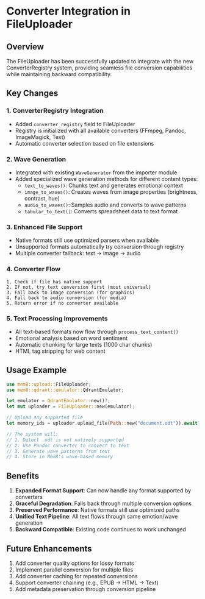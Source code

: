 # Converter Integration in FileUploader

## Overview

The FileUploader has been successfully updated to integrate with the new ConverterRegistry system, providing seamless file conversion capabilities while maintaining backward compatibility.

## Key Changes

### 1. **ConverterRegistry Integration**
- Added `converter_registry` field to FileUploader
- Registry is initialized with all available converters (FFmpeg, Pandoc, ImageMagick, Text)
- Automatic converter selection based on file extensions

### 2. **Wave Generation**
- Integrated with existing `WaveGenerator` from the importer module
- Added specialized wave generation methods for different content types:
  - `text_to_waves()`: Chunks text and generates emotional context
  - `image_to_waves()`: Creates waves from image properties (brightness, contrast, hue)
  - `audio_to_waves()`: Samples audio and converts to wave patterns
  - `tabular_to_text()`: Converts spreadsheet data to text format

### 3. **Enhanced File Support**
- Native formats still use optimized parsers when available
- Unsupported formats automatically try conversion through registry
- Multiple converter fallback: text → image → audio

### 4. **Converter Flow**
```
1. Check if file has native support
2. If not, try text conversion first (most universal)
3. Fall back to image conversion (for graphics)
4. Fall back to audio conversion (for media)
5. Return error if no converter available
```

### 5. **Text Processing Improvements**
- All text-based formats now flow through `process_text_content()`
- Emotional analysis based on word sentiment
- Automatic chunking for large texts (1000 char chunks)
- HTML tag stripping for web content

## Usage Example

```rust
use mem8::upload::FileUploader;
use mem8::qdrant::emulator::QdrantEmulator;

let emulator = QdrantEmulator::new()?;
let mut uploader = FileUploader::new(emulator);

// Upload any supported file
let memory_ids = uploader.upload_file(Path::new("document.odt")).await?;

// The system will:
// 1. Detect .odt is not natively supported
// 2. Use Pandoc converter to convert to text
// 3. Generate wave patterns from text
// 4. Store in Mem8's wave-based memory
```

## Benefits

1. **Expanded Format Support**: Can now handle any format supported by converters
2. **Graceful Degradation**: Falls back through multiple conversion options
3. **Preserved Performance**: Native formats still use optimized paths
4. **Unified Text Pipeline**: All text flows through same emotion/wave generation
5. **Backward Compatible**: Existing code continues to work unchanged

## Future Enhancements

1. Add converter quality options for lossy formats
2. Implement parallel conversion for multiple files
3. Add converter caching for repeated conversions
4. Support converter chaining (e.g., EPUB → HTML → Text)
5. Add metadata preservation through conversion pipeline